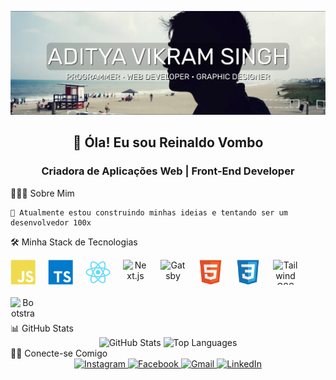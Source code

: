 <img src="https://raw.githubusercontent.com/AVS1508/AVS1508/master/assets/Aditya%20Vikram%20Singh%20Banner.png" alt="Banner"> <h2 align="center">👋 Óla! Eu sou Reinaldo Vombo</h2> <h3 align="center">Criadora de Aplicações Web | Front-End Developer</h3>
👨🏻‍💻  Sobre Mim

    🌱 Atualmente estou construindo minhas ideias e tentando ser um desenvolvedor 100x

🛠  Minha Stack de Tecnologias
<div align="center" style="display: flex; flex-wrap: wrap; gap: 20px;"> <img src="https://raw.githubusercontent.com/devicons/devicon/master/icons/javascript/javascript-plain.svg" alt="JavaScript" width="40" height="40"> <img src="https://raw.githubusercontent.com/devicons/devicon/master/icons/typescript/typescript-plain.svg" alt="TypeScript" width="40" height="40"> <img src="https://raw.githubusercontent.com/devicons/devicon/master/icons/react/react-original.svg" alt="React" width="40" height="40"> <img src="https://cdn.jsdelivr.net/gh/devicons/devicon/icons/nextjs/nextjs-original.svg" alt="Next.js" width="40" height="40"> <img src="https://cdn.jsdelivr.net/gh/devicons/devicon/icons/gatsby/gatsby-plain.svg" alt="Gatsby" width="40" height="40"> <img src="https://raw.githubusercontent.com/devicons/devicon/master/icons/html5/html5-original.svg" alt="HTML5" width="40" height="40"> <img src="https://raw.githubusercontent.com/devicons/devicon/master/icons/css3/css3-original.svg" alt="CSS3" width="40" height="40"> <img src="https://cdn.jsdelivr.net/gh/devicons/devicon/icons/tailwindcss/tailwindcss-plain.svg" alt="Tailwind CSS" width="40" height="40"> <img src="https://cdn.jsdelivr.net/gh/devicons/devicon/icons/bootstrap/bootstrap-original.svg" alt="Bootstrap" width="40" height="40"> </div>
📊  GitHub Stats
<div align="center"> <img height="180em" src="https://github-readme-stats.vercel.app/api?username=reinaldo-vombo&show_icons=true&theme=omni&count_private=true" alt="GitHub Stats"> <img height="180em" src="https://github-readme-stats.vercel.app/api/top-langs/?username=reinaldo-vombo&layout=compact&theme=omni" alt="Top Languages"> </div>
🤝🏻  Conecte-se Comigo
<div align="center"> <a href="https://www.instagram.com/renaldo.pedro/" target="_blank"> <img src="https://img.shields.io/badge/-Instagram-%23E4405F?style=for-the-badge&logo=instagram&logoColor=white" alt="Instagram"> </a> <a href="https://www.facebook.com/renaldo.carvalho.71/" target="_blank"> <img src="https://img.shields.io/badge/Facebook-1877F2?style=for-the-badge&logo=facebook&logoColor=white" alt="Facebook"> </a> <a href="mailto:reinaldo.vombo@gmail.com" target="_blank"> <img src="https://img.shields.io/badge/-Gmail-D14836?style=for-the-badge&logo=gmail&logoColor=white" alt="Gmail"> </a> <a href="https://www.linkedin.com/in/reinaldo-vombo-968b36256/" target="_blank"> <img src="https://img.shields.io/badge/-LinkedIn-%230077B5?style=for-the-badge&logo=linkedin&logoColor=white" alt="LinkedIn"> </a> </div>
